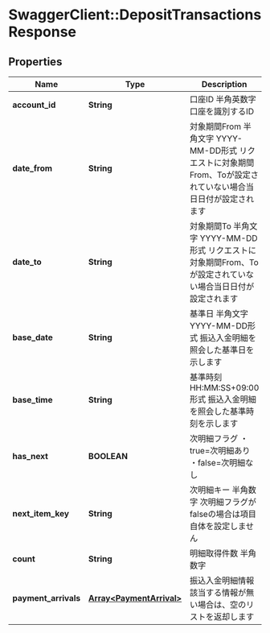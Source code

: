 # SwaggerClient::DepositTransactionsResponse

## Properties
Name | Type | Description | Notes
------------ | ------------- | ------------- | -------------
**account_id** | **String** | 口座ID 半角英数字 口座を識別するID  | 
**date_from** | **String** | 対象期間From 半角文字 YYYY-MM-DD形式 リクエストに対象期間From、Toが設定されていない場合当日日付が設定されます  | 
**date_to** | **String** | 対象期間To 半角文字 YYYY-MM-DD形式 リクエストに対象期間From、Toが設定されていない場合当日日付が設定されます  | 
**base_date** | **String** | 基準日 半角文字 YYYY-MM-DD形式 振込入金明細を照会した基準日を示します  | 
**base_time** | **String** | 基準時刻 HH:MM:SS+09:00形式 振込入金明細を照会した基準時刻を示します  | 
**has_next** | **BOOLEAN** | 次明細フラグ ・true&#x3D;次明細あり ・false&#x3D;次明細なし  | 
**next_item_key** | **String** | 次明細キー 半角数字 次明細フラグがfalseの場合は項目自体を設定しません  | [optional] 
**count** | **String** | 明細取得件数 半角数字  | 
**payment_arrivals** | [**Array&lt;PaymentArrival&gt;**](PaymentArrival.md) | 振込入金明細情報 該当する情報が無い場合は、空のリストを返却します  | [optional] 


